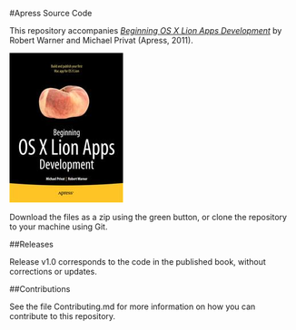 #Apress Source Code

This repository accompanies [*Beginning OS X Lion Apps Development*](http://www.apress.com/9781430237204) by Robert Warner and Michael  Privat (Apress, 2011).

![Cover image](9781430237204.jpg)

Download the files as a zip using the green button, or clone the repository to your machine using Git.

##Releases

Release v1.0 corresponds to the code in the published book, without corrections or updates.

##Contributions

See the file Contributing.md for more information on how you can contribute to this repository.
